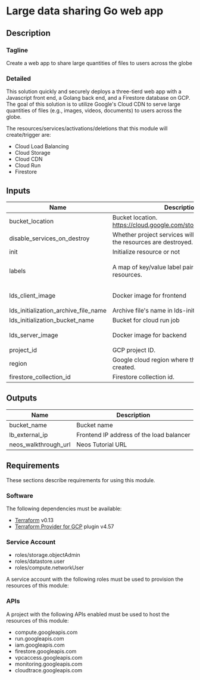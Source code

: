 # Large data sharing Go web app

## Description

### Tagline

Create a web app to share large quantities of files to users across the globe

### Detailed

This solution quickly and securely deploys a three-tierd web app with a Javascript front end, a Golang back end, and a Firestore database on GCP. The goal of this solution is to utilize Google's Cloud CDN to serve large quantities of files (e.g., images, videos, documents) to users across the globe.

The resources/services/activations/deletions that this module will create/trigger are:

- Cloud Load Balancing
- Cloud Storage
- Cloud CDN
- Cloud Run
- Firestore

<!-- BEGINNING OF PRE-COMMIT-TERRAFORM DOCS HOOK -->
## Inputs

| Name | Description | Type | Default | Required |
|------|-------------|------|---------|:--------:|
| bucket\_location | Bucket location. https://cloud.google.com/storage/docs/locations | `string` | `"US"` | no |
| disable\_services\_on\_destroy | Whether project services will be disabled when the resources are destroyed. | `bool` | `false` | no |
| init | Initialize resource or not | `bool` | `true` | no |
| labels | A map of key/value label pairs to assign to the resources. | `map(string)` | <pre>{<br>  "app": "large-data-sharing"<br>}</pre> | no |
| lds\_client\_image | Docker image for frontend | `string` | `"gcr.io/hsa-resources-public/hsa-lds-golang-frontend:latest"` | no |
| lds\_initialization\_archive\_file\_name | Archive file's name in lds-initialization bucket | `string` | `"initialization.tar.gz"` | no |
| lds\_initialization\_bucket\_name | Bucket for cloud run job | `string` | `"jss-resources"` | no |
| lds\_server\_image | Docker image for backend | `string` | `"gcr.io/hsa-resources-public/hsa-lds-golang-backend:latest"` | no |
| project\_id | GCP project ID. | `string` | n/a | yes |
| region | Google cloud region where the resource will be created. | `string` | `"us-west1"` | no |
| firestore_collection_id | Firestore collection id. | `string` | `"fileMetadata"` | no |

## Outputs

| Name | Description |
|------|-------------|
| bucket\_name | Bucket name |
| lb\_external\_ip | Frontend IP address of the load balancer |
| neos\_walkthrough\_url | Neos Tutorial URL |

<!-- END OF PRE-COMMIT-TERRAFORM DOCS HOOK -->

## Requirements

These sections describe requirements for using this module.

### Software

The following dependencies must be available:

- [Terraform](https://developer.hashicorp.com/terraform/downloads) v0.13
- [Terraform Provider for GCP](https://registry.terraform.io/providers/hashicorp/google/latest/docs) plugin v4.57

### Service Account

- roles/storage.objectAdmin
- roles/datastore.user
- roles/compute.networkUser

A service account with the following roles must be used to provision
the resources of this module:

### APIs

A project with the following APIs enabled must be used to host the
resources of this module:

- compute.googleapis.com
- run.googleapis.com
- iam.googleapis.com
- firestore.googleapis.com
- vpcaccess.googleapis.com
- monitoring.googleapis.com
- cloudtrace.googleapis.com
